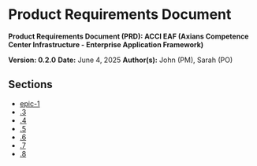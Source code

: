 # Product Requirements Document

**Product Requirements Document (PRD): ACCI EAF (Axians Competence Center Infrastructure -
Enterprise Application Framework)**

**Version: 0.2.0** **Date:** June 4, 2025 **Author(s):** John (PM), Sarah (PO)

## Sections

- [epic-1](./epic-1.md)
- [.3](./epic-2.3.md)
- [.4](./epic-2.4.md)
- [.5](./epic-2.5.md)
- [.6](./epic-2.6.md)
- [.7](./epic-2.7.md)
- [.8](./epic-2.8.md)
